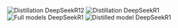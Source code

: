 ![Distillation DeepSeekR12](https://github.com/user-attachments/assets/888ff802-2db1-4736-9c3e-aed58f633c86)
![Distillation DeepSeekR1](https://github.com/user-attachments/assets/e2f5de6e-6e28-4749-b0d8-f52e9bcb0483)
![Full models DeepSeekR1 ](https://github.com/user-attachments/assets/1b1eba0c-114f-48ee-8117-85079d309af6)
![Distilled model DeepSeekR1 ](https://github.com/user-attachments/assets/0745ede2-4d3e-45d4-9485-e55e14d96582)
